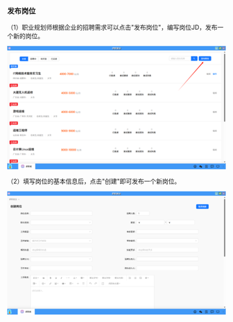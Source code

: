 ### 发布岗位
（1）职业规划师根据企业的招聘需求可以点击"发布岗位"，编写岗位JD，发布一个新的岗位。

![alt text](./job02.png)

（2）填写岗位的基本信息后，点击"创建"即可发布一个新岗位。

![alt text](./job03.png)